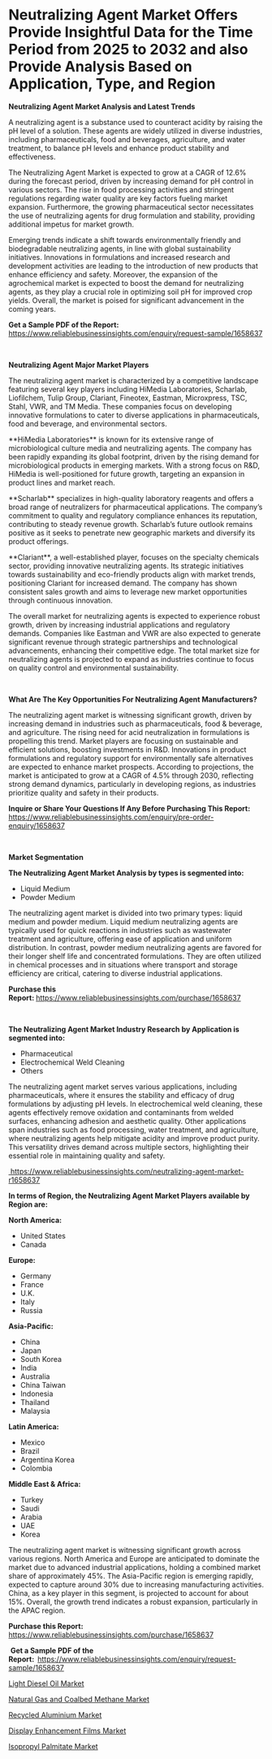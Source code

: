 <p><h1>Neutralizing Agent Market Offers Provide Insightful Data for the Time Period from 2025 to 2032 and also Provide Analysis Based on Application, Type, and Region</h1></p><p><strong>Neutralizing Agent Market Analysis and Latest Trends</strong></p>
<p><p>A neutralizing agent is a substance used to counteract acidity by raising the pH level of a solution. These agents are widely utilized in diverse industries, including pharmaceuticals, food and beverages, agriculture, and water treatment, to balance pH levels and enhance product stability and effectiveness.</p><p>The Neutralizing Agent Market is expected to grow at a CAGR of 12.6% during the forecast period, driven by increasing demand for pH control in various sectors. The rise in food processing activities and stringent regulations regarding water quality are key factors fueling market expansion. Furthermore, the growing pharmaceutical sector necessitates the use of neutralizing agents for drug formulation and stability, providing additional impetus for market growth.</p><p>Emerging trends indicate a shift towards environmentally friendly and biodegradable neutralizing agents, in line with global sustainability initiatives. Innovations in formulations and increased research and development activities are leading to the introduction of new products that enhance efficiency and safety. Moreover, the expansion of the agrochemical market is expected to boost the demand for neutralizing agents, as they play a crucial role in optimizing soil pH for improved crop yields. Overall, the market is poised for significant advancement in the coming years.</p></p>
<p><strong>Get a Sample PDF of the Report:&nbsp;</strong> <a href="https://www.reliablebusinessinsights.com/enquiry/request-sample/1658637?utm_campaign=2220&utm_medium=2&utm_source=Github&utm_content=ia&utm_term=30012025&utm_id=neutralizing-agent">https://www.reliablebusinessinsights.com/enquiry/request-sample/1658637</a></p>
<p>&nbsp;</p>
<p><strong>Neutralizing Agent Major Market Players</strong></p>
<p><p>The neutralizing agent market is characterized by a competitive landscape featuring several key players including HiMedia Laboratories, Scharlab, Liofilchem, Tulip Group, Clariant, Fineotex, Eastman, Microxpress, TSC, Stahl, VWR, and TM Media. These companies focus on developing innovative formulations to cater to diverse applications in pharmaceuticals, food and beverage, and environmental sectors.</p><p>**HiMedia Laboratories** is known for its extensive range of microbiological culture media and neutralizing agents. The company has been rapidly expanding its global footprint, driven by the rising demand for microbiological products in emerging markets. With a strong focus on R&D, HiMedia is well-positioned for future growth, targeting an expansion in product lines and market reach.</p><p>**Scharlab** specializes in high-quality laboratory reagents and offers a broad range of neutralizers for pharmaceutical applications. The company’s commitment to quality and regulatory compliance enhances its reputation, contributing to steady revenue growth. Scharlab’s future outlook remains positive as it seeks to penetrate new geographic markets and diversify its product offerings.</p><p>**Clariant**, a well-established player, focuses on the specialty chemicals sector, providing innovative neutralizing agents. Its strategic initiatives towards sustainability and eco-friendly products align with market trends, positioning Clariant for increased demand. The company has shown consistent sales growth and aims to leverage new market opportunities through continuous innovation.</p><p>The overall market for neutralizing agents is expected to experience robust growth, driven by increasing industrial applications and regulatory demands. Companies like Eastman and VWR are also expected to generate significant revenue through strategic partnerships and technological advancements, enhancing their competitive edge. The total market size for neutralizing agents is projected to expand as industries continue to focus on quality control and environmental sustainability.</p></p>
<p>&nbsp;</p>
<p><strong>What Are The Key Opportunities For Neutralizing Agent Manufacturers?</strong></p>
<p><p>The neutralizing agent market is witnessing significant growth, driven by increasing demand in industries such as pharmaceuticals, food & beverage, and agriculture. The rising need for acid neutralization in formulations is propelling this trend. Market players are focusing on sustainable and efficient solutions, boosting investments in R&D. Innovations in product formulations and regulatory support for environmentally safe alternatives are expected to enhance market prospects. According to projections, the market is anticipated to grow at a CAGR of 4.5% through 2030, reflecting strong demand dynamics, particularly in developing regions, as industries prioritize quality and safety in their products.</p></p>
<p><strong>Inquire or Share Your Questions If Any Before Purchasing This Report:</strong> <a href="https://www.reliablebusinessinsights.com/enquiry/pre-order-enquiry/1658637?utm_campaign=2220&utm_medium=2&utm_source=Github&utm_content=ia&utm_term=30012025&utm_id=neutralizing-agent">https://www.reliablebusinessinsights.com/enquiry/pre-order-enquiry/1658637</a></p>
<p>&nbsp;</p>
<p><strong>Market Segmentation</strong></p>
<p><strong>The Neutralizing Agent Market Analysis by types is segmented into:</strong></p>
<p><ul><li>Liquid Medium</li><li>Powder Medium</li></ul></p>
<p><p>The neutralizing agent market is divided into two primary types: liquid medium and powder medium. Liquid medium neutralizing agents are typically used for quick reactions in industries such as wastewater treatment and agriculture, offering ease of application and uniform distribution. In contrast, powder medium neutralizing agents are favored for their longer shelf life and concentrated formulations. They are often utilized in chemical processes and in situations where transport and storage efficiency are critical, catering to diverse industrial applications.</p></p>
<p><strong>Purchase this Report:&nbsp;</strong><a href="https://www.reliablebusinessinsights.com/purchase/1658637?utm_campaign=2220&utm_medium=2&utm_source=Github&utm_content=ia&utm_term=30012025&utm_id=neutralizing-agent">https://www.reliablebusinessinsights.com/purchase/1658637</a></p>
<p>&nbsp;</p>
<p><strong>The Neutralizing Agent Market Industry Research by Application is segmented into:</strong></p>
<p><ul><li>Pharmaceutical</li><li>Electrochemical Weld Cleaning</li><li>Others</li></ul></p>
<p><p>The neutralizing agent market serves various applications, including pharmaceuticals, where it ensures the stability and efficacy of drug formulations by adjusting pH levels. In electrochemical weld cleaning, these agents effectively remove oxidation and contaminants from welded surfaces, enhancing adhesion and aesthetic quality. Other applications span industries such as food processing, water treatment, and agriculture, where neutralizing agents help mitigate acidity and improve product purity. This versatility drives demand across multiple sectors, highlighting their essential role in maintaining quality and safety.</p></p>
<p><a href="https://www.reliablebusinessinsights.com/neutralizing-agent-market-r1658637?utm_campaign=2220&utm_medium=2&utm_source=Github&utm_content=ia&utm_term=30012025&utm_id=neutralizing-agent">&nbsp;https://www.reliablebusinessinsights.com/neutralizing-agent-market-r1658637</a></p>
<p><strong>In terms of Region, the Neutralizing Agent Market Players available by Region are:</strong></p>
<p>
    <p> <strong> North America: </strong>
        <ul>
            <li>United States</li>
            <li>Canada</li>
        </ul>
        </p> 
    <p> <strong> Europe: </strong>
        <ul>
            <li>Germany</li>
            <li>France</li>
            <li>U.K.</li>
            <li>Italy</li>
            <li>Russia</li>
        </ul>
        </p> 
    <p> <strong> Asia-Pacific: </strong>
        <ul>
            <li>China</li>
            <li>Japan</li>
            <li>South Korea</li>
            <li>India</li>
            <li>Australia</li>
            <li>China Taiwan</li>
            <li>Indonesia</li>
            <li>Thailand</li>
            <li>Malaysia</li>
        </ul>
        </p> 
    <p> <strong> Latin America: </strong>
        <ul>
            <li>Mexico</li>
            <li>Brazil</li>
            <li>Argentina Korea</li>
            <li>Colombia</li>
        </ul>
        </p> 
    <p> <strong> Middle East & Africa: </strong>
        <ul>
            <li>Turkey</li>
            <li>Saudi</li>
            <li>Arabia</li>
            <li>UAE</li>
            <li>Korea</li>
        </ul>
    </p>
    </p>
<p><p>The neutralizing agent market is witnessing significant growth across various regions. North America and Europe are anticipated to dominate the market due to advanced industrial applications, holding a combined market share of approximately 45%. The Asia-Pacific region is emerging rapidly, expected to capture around 30% due to increasing manufacturing activities. China, as a key player in this segment, is projected to account for about 15%. Overall, the growth trend indicates a robust expansion, particularly in the APAC region.</p></p>
<p><strong>Purchase this Report: </strong><a href="https://www.reliablebusinessinsights.com/purchase/1658637?utm_campaign=2220&utm_medium=2&utm_source=Github&utm_content=ia&utm_term=30012025&utm_id=neutralizing-agent">https://www.reliablebusinessinsights.com/purchase/1658637</a></p>
<p>&nbsp;<strong>Get a Sample PDF of the Report:&nbsp;&nbsp;</strong><a href="https://www.reliablebusinessinsights.com/enquiry/request-sample/1658637?utm_campaign=2220&utm_medium=2&utm_source=Github&utm_content=ia&utm_term=30012025&utm_id=neutralizing-agent">https://www.reliablebusinessinsights.com/enquiry/request-sample/1658637</a></p>
<p><strong></strong></p>
<p><p><a href="https://www.linkedin.com/pulse/light-diesel-oil-market-research-2025-2032-growth-opportunities-jvzne?utm_campaign=2220&utm_medium=2&utm_source=Github&utm_content=ia&utm_term=30012025&utm_id=neutralizing-agent">Light Diesel Oil Market</a></p><p><a href="https://www.linkedin.com/pulse/future-revenue-growth-natural-gas-coalbed-methane-market-projected-qg4ve?utm_campaign=2220&utm_medium=2&utm_source=Github&utm_content=ia&utm_term=30012025&utm_id=neutralizing-agent">Natural Gas and Coalbed Methane Market</a></p><p><a href="https://github.com/boyermaragaret8392/Market-Research-Report-List-1/blob/main/recycled-aluminium-market.md?utm_campaign=2220&utm_medium=2&utm_source=Github&utm_content=ia&utm_term=30012025&utm_id=neutralizing-agent">Recycled Aluminium Market</a></p><p><a href="https://www.linkedin.com/pulse/global-display-enhancement-films-markets-growth-journey-xn6ue?utm_campaign=2220&utm_medium=2&utm_source=Github&utm_content=ia&utm_term=30012025&utm_id=neutralizing-agent">Display Enhancement Films Market</a></p><p><a href="https://github.com/berbelsagwan/Market-Research-Report-List-1/blob/main/isopropyl-palmitate-market.md?utm_campaign=2220&utm_medium=2&utm_source=Github&utm_content=ia&utm_term=30012025&utm_id=neutralizing-agent">Isopropyl Palmitate Market</a></p></p>